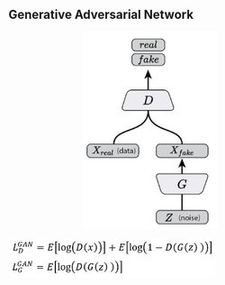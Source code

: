 Generative Adversarial Network
------------------------------

<p align="center"><img src="../../assets/vanilla_GAN.png" width="240"></p>

<img src = '../../assets/GAN_equation.png' height = '70px'>
